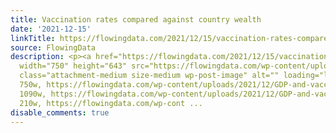 ```yaml
---
title: Vaccination rates compared against country wealth
date: '2021-12-15'
linkTitle: https://flowingdata.com/2021/12/15/vaccination-rates-compared-against-country-wealth/
source: FlowingData
description: <p><a href="https://flowingdata.com/2021/12/15/vaccination-rates-compared-against-country-wealth/"><img
  width="750" height="643" src="https://flowingdata.com/wp-content/uploads/2021/12/GDP-and-vaccination-750x643.png"
  class="attachment-medium size-medium wp-post-image" alt="" loading="lazy" srcset="https://flowingdata.com/wp-content/uploads/2021/12/GDP-and-vaccination-750x643.png
  750w, https://flowingdata.com/wp-content/uploads/2021/12/GDP-and-vaccination-1090x935.png
  1090w, https://flowingdata.com/wp-content/uploads/2021/12/GDP-and-vaccination-210x180.png
  210w, https://flowingdata.com/wp-cont ...
disable_comments: true
---
```

<p><a href="https://flowingdata.com/2021/12/15/vaccination-rates-compared-against-country-wealth/"><img width="750" height="643" src="https://flowingdata.com/wp-content/uploads/2021/12/GDP-and-vaccination-750x643.png" class="attachment-medium size-medium wp-post-image" alt="" loading="lazy" srcset="https://flowingdata.com/wp-content/uploads/2021/12/GDP-and-vaccination-750x643.png 750w, https://flowingdata.com/wp-content/uploads/2021/12/GDP-and-vaccination-1090x935.png 1090w, https://flowingdata.com/wp-content/uploads/2021/12/GDP-and-vaccination-210x180.png 210w, https://flowingdata.com/wp-cont ...